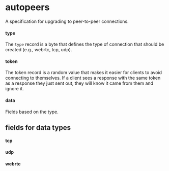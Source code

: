 # autopeers

A specification for upgrading to peer-to-peer connections.

#### type 

The `type` record is a byte that defines the type of connection that should be
created (e.g., webrtc, tcp, udp).

#### token 

The token record is a random value that makes it easier for clients to avoid
connecting to themselves. If a client sees a response with the same token as
a response they just sent out, they will know it came from them and ignore it. 

#### data

Fields based on the type.  

## fields for data types


#### tcp


#### udp

#### webrtc


